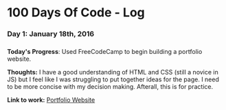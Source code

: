 # 100 Days Of Code - Log

### Day 1: January 18th, 2016
###

**Today's Progress**: Used FreeCodeCamp to begin building a portfolio website. 

**Thoughts:** I have a good understanding of HTML and CSS (still a novice in JS) but I feel like I was struggling to put together ideas for the page. I need to be more concise with my decision making. Afterall, this is for practice. 

**Link to work:** [Portfolio Website](http://codepen.io/Jeoay/full/JEErmo/)

